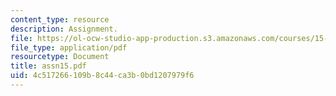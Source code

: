 ```yaml
---
content_type: resource
description: Assignment.
file: https://ol-ocw-studio-app-production.s3.amazonaws.com/courses/15-988-system-dynamics-self-study-fall-1998-spring-1999/4c517266109b8c44ca3b0bd1207979f6_assn15.pdf
file_type: application/pdf
resourcetype: Document
title: assn15.pdf
uid: 4c517266-109b-8c44-ca3b-0bd1207979f6
---
```

